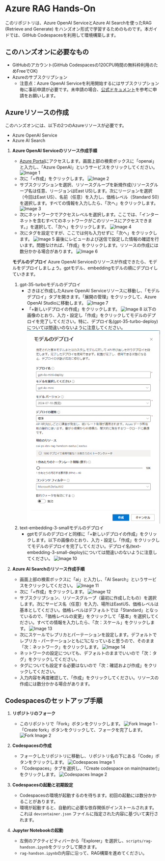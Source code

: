 # Azure RAG Hands-On

このリポジトリは、Azure OpenAI ServiceとAzure AI Searchを使ったRAG (Retrieve and Generate) をハンズオン形式で学習するためのものです。本ガイドでは、GitHub Codespacesを利用して環境構築します。

## このハンズオンに必要なもの

- GitHubのアカウント(GitHub Codespacesの120CPU時間の無料枠利用のためFreeでOK)
- Azureのサブスクリプション
    - 注意点：Azure OpenAI Serviceを利用開始するにはサブスクリプション毎に事前申請が必要です。未申請の場合、[公式ドキュメント](https://learn.microsoft.com/ja-jp/azure/ai-services/openai/quickstart?tabs=command-line%2Cpython-new&pivots=programming-language-studio#prerequisites)を参考に申請をお願いします。

## Azureリソースの作成
このハンズオンには、以下の2つのAzureリソースが必要です。
- Azure OpenAI Service
- Azure AI Search

1. **Azure OpenAI Serviceのリソース作成手順**
    - [Azure Portal](https://portal.azure.com/)にアクセスします。画面上部の検索ボックスに「openai」と入力し、「Azure OpenAI」というサービスをクリックしてください。
    ![Image 1](assets/aoai1.png)
    - 次に「+作成」をクリックします。
    ![Image 2](assets/aoai2.png)
    - サブスクリプションを選択、リソースグループを新規作成(リソースグループ名は任意、リージョンはEast US)します。次にリージョンを選択（今回はEast US）、名前（任意）を入力し、価格レベル（Standard S0）を選択します。すべての情報を入力したら、「次へ」をクリックします。
    ![Image 3](assets/aoai3.png)
    - 次にネットワークでアクセスレベルを選択します。ここでは、「インターネットを含むすべてのネットワークがこのリソースにアクセスできます。」を選択して、「次へ」をクリックします。
    ![Image 4](assets/aoai4.png)
    - 次にタグを設定ですが、ここでは何も入力せずに「次へ」をクリックします。
    ![Image 5](assets/aoai5.png)
    最後にレビューおよび送信で設定した情報の確認を行います。問題なければ、「作成」をクリックします。リソースの作成には数分かかる場合があります。
    ![Image 6](assets/aoai6.png)

    **モデルのデプロイ**
    Azure OpenAI Serviceのリソースが作成できたら、モデルをデプロイしましょう。gptモデル、embeddingモデルの順にデプロイしていきます。
    1. gpt-35-turboモデルのデプロイ
        - さきほど作成したAzure OpenAI Serviceリソースに移動し、「モデル デプロイ」タブを開きます。「展開の管理」をクリックして、Azure OpenAI Studioに移動します。
        ![Image 7](assets/aoai7.png)
        - 「+新しいデプロイの作成」をクリックします。
        ![Image 8](assets/aoai8.png)
        以下の画像のとおり、入力・設定し「作成」をクリックしてモデルのデプロイを完了してください。特に、デプロイ名(gpt-35-turbo-deploy)については間違いのないように注意してください。
        ![Image 9](assets/aoai9.png)
    2. text-embedding-3-smallモデルのデプロイ
        - gptモデルのデプロイと同様に「+新しいデプロイの作成」をクリックします。以下の画像のとおり、入力・設定し「作成」をクリックしてモデルのデプロイを完了してください。デプロイ名(text-embedding-3-small-deploy)については間違いのないように注意してください。
        ![Image 10](assets/aoai10.png)

2. **Azure AI Searchのリソース作成手順**
    - 画面上部の検索ボックスに「ai」と入力し、「AI Search」というサービスをクリックしてください。
    ![Image 11](assets/aisearch1.png)
    - 次に「+作成」をクリックします。
    ![Image 12](assets/aisearch2.png)
    - サブスクリプション、リソースグループ（最初に作成したもの）を選択します。次にサービス名（任意）を入力、場所はEastUS、価格レベルは基本としてください。価格レベルはデフォルトでは「Standard」となっているので、「価格レベルの変更」をクリックして「基本」を選択してください。すべての情報を入力したら、「次：スケール」をクリックします。
    ![Image 13](assets/aisearch3.png)
    - 次にスケールでレプリカとパーテーションを設定します。デフォルトでレプリカ・パーテーションともに1になっていると思うので、そのまま「次：ネットワーク」をクリックします。
    ![Image 14](assets/aisearch4.png)
    - ネットワークの設定についても、デフォルトのままでいいので「次：タグ」をクリックしてください。
    - タグについても設定する必要はないので「次：確認および作成」をクリックしてください。
    - 入力内容を再度確認して、「作成」をクリックしてください。リソースの作成には数分かかる場合があります。

## Codespacesのセットアップ手順

1. **リポジトリのフォーク**
    - このリポジトリで「Fork」ボタンをクリックします。
    ![Fork Image 1](assets/fork1.png)
    -「Create fork」ボタンをクリックして、フォークを完了します。
    ![Fork Image 2](assets/fork2.png)

2. **Codespacesの作成**
    - フォークしたリポジトリに移動し、リポジトリ名の下にある「Code」ボタンをクリックします。
    ![Codespaces Image 1](assets/codespaces1.png)
    - 「Codespaces」タブを選択し、「Create codespace on main(master)」をクリックします。
    ![Codespaces Image 2](assets/codespaces2.png)

3. **Codespacesの起動と初期設定**
    - Codespacesの環境が起動するのを待ちます。初回の起動には数分かかることがあります。
    - 環境が起動すると、自動的に必要な依存関係がインストールされます。これは `devcontainer.json` ファイルに指定された内容に基づいて実行されます。

4. **Jupyter Notebookの起動**
    - 左側のアクティビティバーから「Explorer」を選択し、`scripts/rag-handson.ipynb`をクリックして開きます。
    - `rag-handson.ipynb`の内容に沿って、RAG構築を進めてください。

